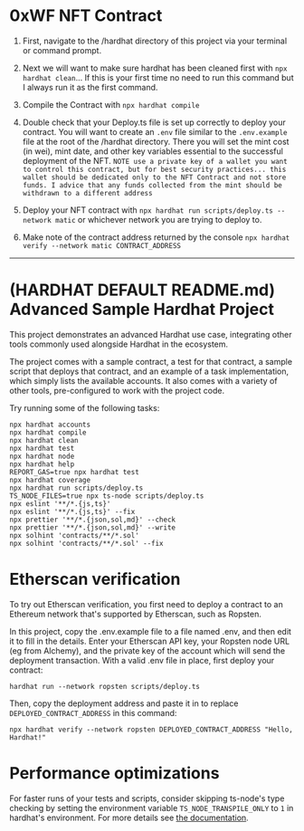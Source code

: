 # 0xWF NFT Contract
1. First, navigate to the /hardhat directory of this project via your terminal or command prompt. 

2. Next we will want to make sure hardhat has been cleaned first with `npx hardhat clean`... If this is your first time no need to run this command but I always run it as the first command.

3. Compile the Contract with `npx hardhat compile`

4. Double check that your Deploy.ts file is set up correctly to deploy your contract. You will want to create an `.env` file similar to the `.env.example` file at the root of the /hardhat directory. There you will set the mint cost (in wei), mint date, and other key variables essential to the successful deployment of the NFT. 
`NOTE use a private key of a wallet you want to control this contract, but for best security practices... this wallet should be dedicated only to the NFT Contract and not store funds. I advice that any funds collected from the mint should be withdrawn to a different address`

5. Deploy your NFT contract with `npx hardhat run scripts/deploy.ts --network matic` or whichever network you are trying to deploy to.

6. Make note of the contract address returned by the console
`npx hardhat verify --network matic CONTRACT_ADDRESS`

----------------------------------------------------------------------------------------------
# (HARDHAT DEFAULT README.md) Advanced Sample Hardhat Project

This project demonstrates an advanced Hardhat use case, integrating other tools commonly used alongside Hardhat in the ecosystem.

The project comes with a sample contract, a test for that contract, a sample script that deploys that contract, and an example of a task implementation, which simply lists the available accounts. It also comes with a variety of other tools, pre-configured to work with the project code.

Try running some of the following tasks:

```shell
npx hardhat accounts
npx hardhat compile
npx hardhat clean
npx hardhat test
npx hardhat node
npx hardhat help
REPORT_GAS=true npx hardhat test
npx hardhat coverage
npx hardhat run scripts/deploy.ts
TS_NODE_FILES=true npx ts-node scripts/deploy.ts
npx eslint '**/*.{js,ts}'
npx eslint '**/*.{js,ts}' --fix
npx prettier '**/*.{json,sol,md}' --check
npx prettier '**/*.{json,sol,md}' --write
npx solhint 'contracts/**/*.sol'
npx solhint 'contracts/**/*.sol' --fix
```

# Etherscan verification

To try out Etherscan verification, you first need to deploy a contract to an Ethereum network that's supported by Etherscan, such as Ropsten.

In this project, copy the .env.example file to a file named .env, and then edit it to fill in the details. Enter your Etherscan API key, your Ropsten node URL (eg from Alchemy), and the private key of the account which will send the deployment transaction. With a valid .env file in place, first deploy your contract:

```shell
hardhat run --network ropsten scripts/deploy.ts
```

Then, copy the deployment address and paste it in to replace `DEPLOYED_CONTRACT_ADDRESS` in this command:

```shell
npx hardhat verify --network ropsten DEPLOYED_CONTRACT_ADDRESS "Hello, Hardhat!"
```

# Performance optimizations

For faster runs of your tests and scripts, consider skipping ts-node's type checking by setting the environment variable `TS_NODE_TRANSPILE_ONLY` to `1` in hardhat's environment. For more details see [the documentation](https://hardhat.org/guides/typescript.html#performance-optimizations).
